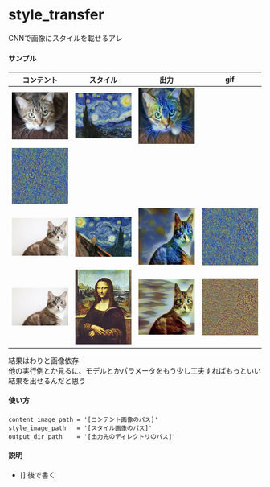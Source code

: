 # style_transfer
CNNで画像にスタイルを載せるアレ

#### サンプル

|コンテント|スタイル|出力|gif|
|:-:|:-:|:-:|:-:|
|<img src="./sample_images/inputs/cat1.jpg" width="128">|<img src="./sample_images/inputs/style1.jpg" width="128">|<img src="./sample_images/outputs/o1.jpg" width="128">|
<img src="./sample_images/outputs/o1.gif" width="128">|
|<img src="./sample_images/inputs/cat2.jpg" width="128">|<img src="./sample_images/inputs/style2.jpg" width="128">|<img src="./sample_images/outputs/o2.jpg" width="128">|<img src="./sample_images/outputs/o2.gif" width="128">|
|<img src="./sample_images/inputs/cat2.jpg" width="128">|<img src="./sample_images/inputs/style3.jpg" width="128">|<img src="./sample_images/outputs/o3.jpg" width="128">|<img src="./sample_images/outputs/o3.gif" width="128">|

結果はわりと画像依存  
他の実行例とか見るに、モデルとかパラメータをもう少し工夫すればもっといい結果を出せるんだと思う

#### 使い方
```
content_image_path = '[コンテント画像のパス]'
style_image_path   = '[スタイル画像のパス]'
output_dir_path    = '[出力先のディレクトリのパス]'
```

#### 説明
- [] 後で書く
